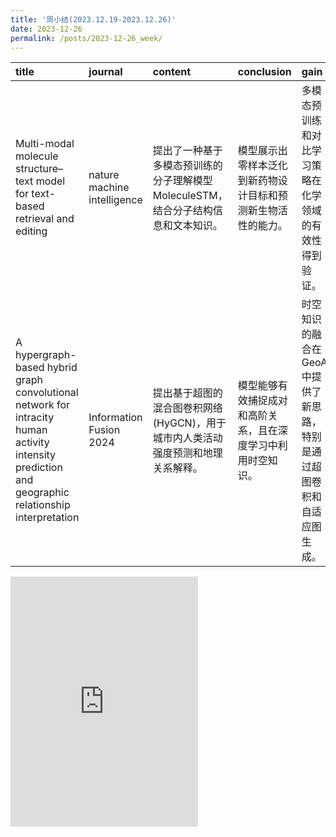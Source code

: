 ```yaml
---
title: '周小结(2023.12.19-2023.12.26)'
date: 2023-12-26
permalink: /posts/2023-12-26_week/
---
```

| title                                                                                                                                              | journal                     | content                                                                           | conclusion                                                   | gain                                                                    |
|:---------------------------------------------------------------------------------------------------------------------------------------------------|:----------------------------|:----------------------------------------------------------------------------------|:-------------------------------------------------------------|:------------------------------------------------------------------------|
| Multi-modal molecule structure–text model for text-based retrieval and editing                                                                     | nature machine intelligence | 提出了一种基于多模态预训练的分子理解模型MoleculeSTM，结合分子结构信息和文本知识。 | 模型展示出零样本泛化到新药物设计目标和预测新生物活性的能力。 | 多模态预训练和对比学习策略在化学领域的有效性得到验证。                  |
| A hypergraph-based hybrid graph convolutional network for intracity human activity intensity prediction and geographic relationship interpretation | Information Fusion 2024     | 提出基于超图的混合图卷积网络(HyGCN)，用于城市内人类活动强度预测和地理关系解释。   | 模型能够有效捕捉成对和高阶关系，且在深度学习中利用时空知识。 | 时空知识的融合在GeoAI中提供了新思路，特别是通过超图卷积和自适应图生成。 |

<embed src="http://127.0.0.1:4000/files/post/2023-12-26-week.pdf" type="application/pdf" height="400px" />
    
